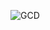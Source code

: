 ![GCD](https://github.com/Sanjayrajanrajappa/Lab-Programs/assets/91653459/806f5295-7411-4c0d-8939-7d40766b34b0)
